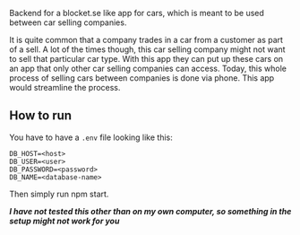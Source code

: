 Backend for a blocket.se like app for cars, which is meant to be used between car selling companies.

It is quite common that a company trades in a car from a customer as part of a sell.
A lot of the times though, this car selling company might not want to sell that particular 
car type. With this app they can put up these cars on an app that only other car selling 
companies can access. 
Today, this whole process of selling cars between companies is done via phone. This app
would streamline the process.

## How to run
You have to have a `.env` file looking like this:

```
DB_HOST=<host>
DB_USER=<user>
DB_PASSWORD=<password>
DB_NAME=<database-name>
```

Then simply run npm start.

***I have not tested this other than on my own computer, so something in the setup might not work for you***